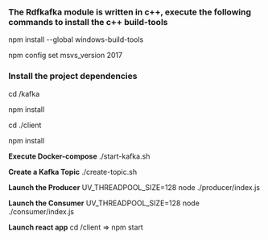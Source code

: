 ### The Rdfkafka module is written in c++, execute the following commands to install the c++ build-tools


npm install --global windows-build-tools

npm config set msvs_version 2017  


### Install the project dependencies

cd /kafka

npm install

cd ./client

npm install

**Execute Docker-compose** ./start-kafka.sh

**Create a Kafka Topic** ./create-topic.sh

**Launch the Producer** UV_THREADPOOL_SIZE=128 node ./producer/index.js

**Launch the Consumer** UV_THREADPOOL_SIZE=128 node ./consumer/index.js

**Launch react app** cd /client => npm start
